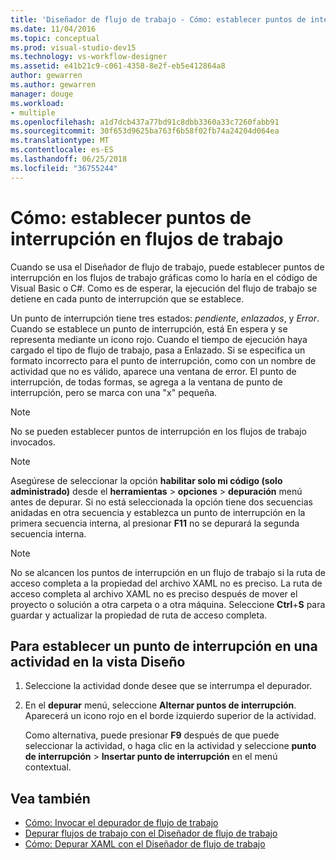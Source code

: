 ```yaml
---
title: 'Diseñador de flujo de trabajo - Cómo: establecer puntos de interrupción en flujos de trabajo'
ms.date: 11/04/2016
ms.topic: conceptual
ms.prod: visual-studio-dev15
ms.technology: vs-workflow-designer
ms.assetid: e41b21c9-c061-4358-8e2f-eb5e412864a8
author: gewarren
ms.author: gewarren
manager: douge
ms.workload:
- multiple
ms.openlocfilehash: a1d7dcb437a77bd91c8dbb3360a33c7260fabb91
ms.sourcegitcommit: 30f653d9625ba763f6b58f02fb74a24204d064ea
ms.translationtype: MT
ms.contentlocale: es-ES
ms.lasthandoff: 06/25/2018
ms.locfileid: "36755244"
---
```

# <a name="how-to-set-breakpoints-in-workflows"></a>Cómo: establecer puntos de interrupción en flujos de trabajo

Cuando se usa el Diseñador de flujo de trabajo, puede establecer puntos de interrupción en los flujos de trabajo gráficas como lo haría en el código de Visual Basic o C#. Como es de esperar, la ejecución del flujo de trabajo se detiene en cada punto de interrupción que se establece.

Un punto de interrupción tiene tres estados: *pendiente*, *enlazados*, y *Error*. Cuando se establece un punto de interrupción, está En espera y se representa mediante un icono rojo. Cuando el tiempo de ejecución haya cargado el tipo de flujo de trabajo, pasa a Enlazado. Si se especifica un formato incorrecto para el punto de interrupción, como con un nombre de actividad que no es válido, aparece una ventana de error. El punto de interrupción, de todas formas, se agrega a la ventana de punto de interrupción, pero se marca con una "x" pequeña.

> [!NOTE]
> No se pueden establecer puntos de interrupción en los flujos de trabajo invocados.

> [!NOTE]
> Asegúrese de seleccionar la opción **habilitar solo mi código (solo administrado)** desde el **herramientas** > **opciones** > **depuración**  menú antes de depurar. Si no está seleccionada la opción tiene dos secuencias anidadas en otra secuencia y establezca un punto de interrupción en la primera secuencia interna, al presionar **F11** no se depurará la segunda secuencia interna.

> [!NOTE]
> No se alcancen los puntos de interrupción en un flujo de trabajo si la ruta de acceso completa a la propiedad del archivo XAML no es preciso. La ruta de acceso completa al archivo XAML no es preciso después de mover el proyecto o solución a otra carpeta o a otra máquina. Seleccione **Ctrl**+**S** para guardar y actualizar la propiedad de ruta de acceso completa.

## <a name="to-set-a-breakpoint-on-an-activity-in-the-design-view"></a>Para establecer un punto de interrupción en una actividad en la vista Diseño

1. Seleccione la actividad donde desee que se interrumpa el depurador.

2. En el **depurar** menú, seleccione **Alternar puntos de interrupción**. Aparecerá un icono rojo en el borde izquierdo superior de la actividad.

   Como alternativa, puede presionar **F9** después de que puede seleccionar la actividad, o haga clic en la actividad y seleccione **punto de interrupción** > **Insertar punto de interrupción** en el menú contextual.

## <a name="see-also"></a>Vea también

- [Cómo: Invocar el depurador de flujo de trabajo](../workflow-designer/how-to-invoke-the-workflow-debugger.md)
- [Depurar flujos de trabajo con el Diseñador de flujo de trabajo](../workflow-designer/debugging-workflows-with-the-workflow-designer.md)
- [Cómo: Depurar XAML con el Diseñador de flujo de trabajo](../workflow-designer/how-to-debug-xaml-with-the-workflow-designer.md)